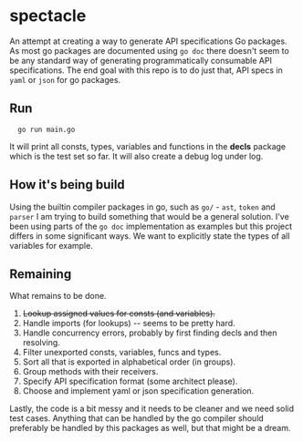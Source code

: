# spectacle
An attempt at creating a way to generate API specifications Go packages. As most go packages are documented using `go doc` there doesn't seem to be any standard way of generating programmatically consumable API specifications. The end goal with this repo is to do just that, API specs in `yaml` or `json` for go packages.

## Run

```
  go run main.go
```
It will print all consts, types, variables and functions in the **decls** package which is the test set so far.
It will also create a debug log under log.

## How it's being build

Using the builtin compiler packages in go, such as `go/` - `ast`, `token` and `parser` I am trying to build something that would be a general solution. I've been using parts of the `go doc` implementation as examples but this project differs in some significant ways. We want to explicitly state the types of all variables for example.

## Remaining

What remains to be done.

  1. ~~Lookup assigned values for consts (and variables).~~
  2. Handle imports (for lookups) -- seems to be pretty hard.
  3. Handle concurrency errors, probably by first finding decls and then resolving.
  4. Filter unexported consts, variables, funcs and types.
  5. Sort all that is exported in alphabetical order (in groups).
  6. Group methods with their receivers.
  7. Specify API specification format (some architect please).
  8. Choose and implement yaml or json specification generation.

Lastly, the code is a bit messy and it needs to be cleaner and we need solid test cases.
Anything that can be handled by the go compiler should preferably be handled by this packages as well, but that might be a dream.
